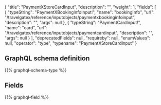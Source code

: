 {
  "title": "PaymentXStoreCardInput",
  "description": "",
  "weight": 1,
  "fields": [
    {
      "typeString": "PaymentXBookingInfoInput!",
      "name": "bookingInfo",
      "url": "/travelgatex/reference/inputobjects/paymentxbookinginfoinput",
      "description": "",
      "args": null
    },
    {
      "typeString": "PaymentCardInput!",
      "name": "card",
      "url": "/travelgatex/reference/inputobjects/paymentcardinput",
      "description": "",
      "args": null
    }
  ],
  "deprecatedFields": null,
  "requireby": null,
  "enumValues": null,
  "operator": "type",
  "typename": "PaymentXStoreCardInput"
}
## GraphQL schema definition

{{% graphql-schema-type %}}

## Fields

{{% graphql-field %}}
